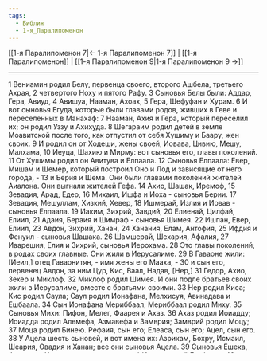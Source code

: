 ```yaml
---
tags:
  - Библия
  - 1-я_Паралипоменон
---
```

[[1-я Паралипоменон 7|← 1-я Паралипоменон 7]] | [[1-я Паралипоменон]] | [[1-я Паралипоменон 9|1-я Паралипоменон 9 →]]

---
1 Вениамин родил Белу, первенца своего, второго Ашбела, третьего Ахрая,
2 четвертого Ноху и пятого Рафу.
3 Сыновья Белы были: Аддар, Гера, Авиуд,
4 Авишуа, Нааман, Ахоах,
5 Гера, Шефуфан и Хурам.
6 И вот сыновья Егуда, которые были главами родов, живших в Геве и переселенных в Манахаф:
7 Нааман, Ахия и Гера, который переселил их; он родил Уззу и Ахихуда.
8 Шегараим родил детей в земле Моавитской после того, как отпустил от себя Хушиму и Баару, жен своих.
9 И родил он от Ходеши, жены своей, Иовава, Цивию, Мешу, Малхама,
10 Иеуца, Шахию и Мирму: вот сыновья его, главы поколений.
11 От Хушимы родил он Авитува и Елпаала.
12 Сыновья Елпаала: Евер, Мишам и Шемер, который построил Оно и Лод и зависящие от него города, -
13 и Берия и Шема. Они были главами поколений жителей Аиалона. Они выгнали жителей Гефа.
14 Ахио, Шашак, Иремоф,
15 Зевадия, Арад, Едер,
16 Михаил, Ишфа и Иоха - сыновья Берии.
17 Зевадия, Мешуллам, Хизкий, Хевер,
18 Ишмерай, Излия и Иовав - сыновья Елпаала.
19 Иаким, Зихрий, Завдий,
20 Елиенай, Цилфай, Елиил,
21 Адаия, Бераия и Шимраф - сыновья Шимея.
22 Ишпан, Евер, Елиил,
23 Авдон, Зихрий, Ханан,
24 Ханания, Елам, Антофия,
25 Ифдия и Фенуил - сыновья Шашака.
26 Шамшерай, Шехария, Афалия,
27 Иаарешия, Елия и Зихрий, сыновья Иерохама.
28 Это главы поколений, в родах своих главные. Они жили в Иерусалиме.
29 В Гаваоне жили: [Иеил,] отец Гаваонитян, - имя жены его Мааха, -
30 и сын его, первенец Авдон, за ним Цур, Кис, Ваал, Надав, [Нер,]
31 Гедор, Ахио, Зехер и Миклоф.
32 Миклоф родил Шимея. И они подле братьев своих жили в Иерусалиме, вместе с братьями своими.
33 Нер родил Киса; Кис родил Саула; Саул родил Ионафана, Мелхисуя, Авинадава и Ешбаала.
34 Сын Ионафана Мериббаал; Мериббаал родил Миху.
35 Сыновья Михи: Пифон, Мелег, Фаарея и Ахаз.
36 Ахаз родил Иоиадду; Иоиадда родил Алемефа, Азмавефа и Замврия; Замврий родил Моцу;
37 Моца родил Бинею. Рефаия, сын его; Елеаса, сын его; Ацел, сын его.
38 У Ацела шесть сыновей, и вот имена их: Азрикам, Бохру, Исмаил, Шеария, Овадия и Ханан; все они сыновья Ацела.
39 Сыновья Ешека, брата его: Улам, первенец его, второй Иеуш, третий Елифелет.
40 Сыновья Улама были люди воинственные, стрелявшие из лука, имевшие много сыновей и внуков: сто пятьдесят. Все они от сынов Вениамина.

---
[[1-я Паралипоменон 7|← 1-я Паралипоменон 7]] | [[1-я Паралипоменон]] | [[1-я Паралипоменон 9|1-я Паралипоменон 9 →]]